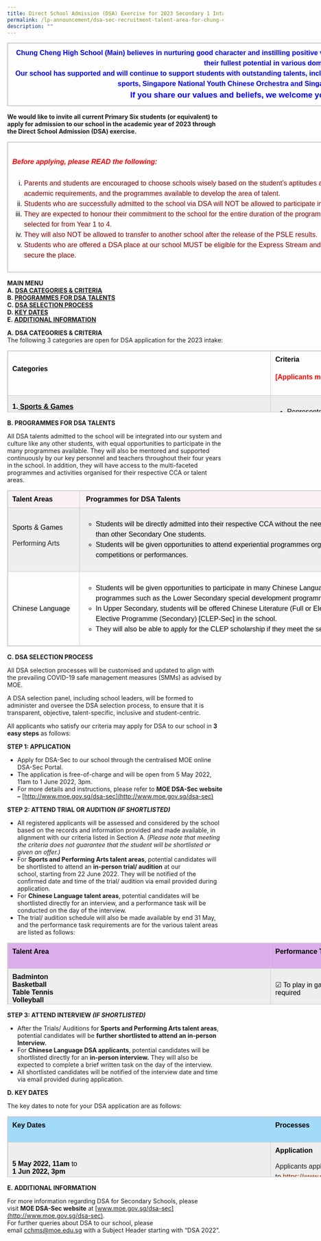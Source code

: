 ```yaml
---
title: Direct School Admission (DSA) Exercise for 2023 Secondary 1 Intake
permalink: /lp-announcement/dsa-sec-recruitment-talent-area-for-chung-cheng-high-school-main/
description: ""
---
```

<table border="1" style="box-sizing: border-box; border: 1px solid rgba(0, 0, 0, 0.2); border-collapse: collapse; color: rgb(0, 0, 0); font-family: Montserrat, &quot;Noto Sans SC&quot;, sans-serif; font-size: medium; font-style: normal; font-variant-ligatures: normal; font-variant-caps: normal; font-weight: 400; letter-spacing: normal; orphans: 2; text-align: start; text-transform: none; white-space: normal; widows: 2; word-spacing: 0px; -webkit-text-stroke-width: 0px; text-decoration-thickness: initial; text-decoration-style: initial; text-decoration-color: initial; width: 1230px;"><tbody style="box-sizing: border-box;"><tr style="box-sizing: border-box;"><td style="box-sizing: border-box; padding: 10px; border: 1px solid rgb(204, 204, 204); width: 1229px; text-align: center;"><strong style="box-sizing: border-box; font-weight: bolder;"><span style="box-sizing: border-box; line-height: 1.5; color: rgb(0, 0, 255);">Chung Cheng High School (Main) believes in nurturing good character and instilling positive values in our students, to enable them to strive for and achieve their fullest potential in various domains.</span></strong><br style="box-sizing: border-box;"><strong style="box-sizing: border-box; font-weight: bolder;"><span style="box-sizing: border-box; line-height: 1.5; color: rgb(0, 0, 255);">Our school has supported and will continue to support students with outstanding talents, including National Team or National Youth Team players of various sports, Singapore National Youth Chinese Orchestra and Singapore National Youth Orchestra.</span></strong><br style="box-sizing: border-box;"><span style="box-sizing: border-box; line-height: 1.5; font-size: 14pt;"><strong style="box-sizing: border-box; font-weight: bolder;"><span style="box-sizing: border-box; line-height: 1.5; color: rgb(0, 0, 255);">If you share our values and beliefs, we welcome you to join our big family.</span></strong></span></td></tr></tbody></table>

**We would like to invite all current Primary Six students (or equivalent) to apply for admission to our school in the academic year of 2023 through the Direct School Admission (DSA) exercise.**

<table border="1" style="box-sizing: border-box; border: 1px solid rgba(0, 0, 0, 0.2); border-collapse: collapse; color: rgb(0, 0, 0); font-family: Montserrat, &quot;Noto Sans SC&quot;, sans-serif; font-size: medium; font-style: normal; font-variant-ligatures: normal; font-variant-caps: normal; font-weight: 400; letter-spacing: normal; orphans: 2; text-align: start; text-transform: none; white-space: normal; widows: 2; word-spacing: 0px; -webkit-text-stroke-width: 0px; text-decoration-thickness: initial; text-decoration-style: initial; text-decoration-color: initial; width: 1230px;"><tbody style="box-sizing: border-box;"><tr style="box-sizing: border-box;"><td style="box-sizing: border-box; padding: 10px; border: 1px solid rgb(204, 204, 204); width: 1229px;"><span style="box-sizing: border-box; line-height: 1.5; color: rgb(255, 0, 0);"><h5 style="color:red" align="left">Before applying, please READ the following:</h5></span><p style="box-sizing: border-box; line-height: 1.5; font-weight: 400; color: rgb(30, 30, 30); font-size: 1em;"></p><ol style="box-sizing: border-box; line-height: 1.5; list-style-type: lower-roman;"><li style="box-sizing: border-box;"><span style="box-sizing: border-box; line-height: 1.5; color: rgb(128, 0, 0);">Parents and students are encouraged to choose schools wisely based on the student’s aptitudes and strengths, bearing in mind the schools’ academic and non-academic requirements, and the programmes available to develop the area of talent.</span></li><li style="box-sizing: border-box;"><span style="box-sizing: border-box; line-height: 1.5; color: rgb(128, 0, 0);">Students who are successfully admitted to the school via DSA will NOT be allowed to participate in the annual S1 Posting Exercise to opt for secondary schools.</span></li><li style="box-sizing: border-box;"><span style="box-sizing: border-box; line-height: 1.5; color: rgb(128, 0, 0);">They are expected to honour their commitment to the school for the entire duration of the programme and participate in the activities related to the talent they are selected for from Year 1 to 4.</span></li><li style="box-sizing: border-box;"><span style="box-sizing: border-box; line-height: 1.5; color: rgb(128, 0, 0);">They will also NOT be allowed to transfer to another school after the release of the PSLE results.</span></li><li style="box-sizing: border-box;"><span style="box-sizing: border-box; line-height: 1.5; color: rgb(128, 0, 0);">Students who are offered a DSA place at our school MUST be eligible for the Express Stream and MUST study Higher Chinese as the Mother Tongue Language to secure the place.</span></li></ol></td></tr></tbody></table>

**MAIN MENU**  
**A. [DSA CATEGORIES & CRITERIA](/lp-announcement/dsa-sec-recruitment-talent-area-for-chung-cheng-high-school-main/#A)**  
**B. [PROGRAMMES FOR DSA TALENTS](/lp-announcement/dsa-sec-recruitment-talent-area-for-chung-cheng-high-school-main/#B)**  
**C. [DSA SELECTION PROCESS](/lp-announcement/dsa-sec-recruitment-talent-area-for-chung-cheng-high-school-main/#C)**  
**D. [KEY DATES](/lp-announcement/dsa-sec-recruitment-talent-area-for-chung-cheng-high-school-main/#D)**  
**E. [ADDITIONAL INFORMATION](/lp-announcement/dsa-sec-recruitment-talent-area-for-chung-cheng-high-school-main/#E)**

**A. DSA CATEGORIES & CRITERIA**  
The following 3 categories are open for DSA application for the 2023 intake:

<table border="1" style="box-sizing: border-box; border: 1px solid rgba(0, 0, 0, 0.2); border-collapse: collapse; color: rgb(0, 0, 0); font-family: Montserrat, &quot;Noto Sans SC&quot;, sans-serif; font-size: medium; font-style: normal; font-variant-ligatures: normal; font-variant-caps: normal; font-weight: 400; letter-spacing: normal; orphans: 2; text-align: start; text-transform: none; white-space: normal; widows: 2; word-spacing: 0px; -webkit-text-stroke-width: 0px; text-decoration-thickness: initial; text-decoration-style: initial; text-decoration-color: initial; height: 144px; width: 1230px;"><tbody style="box-sizing: border-box;"><tr style="box-sizing: border-box; height: 48px;"><td style="box-sizing: border-box; padding: 10px; border: 1px solid rgb(204, 204, 204); width: 614.5px; height: 48px;"><h4 style="box-sizing: border-box; font-weight: 700; margin: 0px; padding-bottom: 20px;"><strong style="box-sizing: border-box; font-weight: bolder;">Categories</strong></h4></td><td style="box-sizing: border-box; padding: 10px; border: 1px solid rgb(204, 204, 204); width: 614.5px; height: 48px;"><h4 style="box-sizing: border-box; font-weight: 700; margin: 0px; padding-bottom: 20px;"><strong style="box-sizing: border-box; font-weight: bolder;">Criteria</strong></h4><h4 style="box-sizing: border-box; font-weight: 700; margin: 0px; padding-bottom: 20px;"><strong style="box-sizing: border-box; font-weight: bolder;"><span style="box-sizing: border-box; line-height: 1.5; color: rgb(255, 0, 0);">[Applicants must have:]</span></strong></h4></td></tr><tr style="box-sizing: border-box; background: rgb(238, 238, 238); height: 24px;"><td style="box-sizing: border-box; padding: 10px; border: 1px solid rgb(204, 204, 204); width: 614.5px; height: 24px;"><strong style="box-sizing: border-box; font-weight: bolder;">1.<span style="box-sizing: border-box; line-height: 1.5; text-decoration: underline;"><span>&nbsp;</span>Sports &amp; Games</span></strong><p style="box-sizing: border-box; line-height: 1.5; font-weight: 400; color: rgb(30, 30, 30); font-size: 1em;"></p><p style="box-sizing: border-box; line-height: 1.5; font-weight: 400; color: rgb(30, 30, 30); font-size: 1em;"><strong style="box-sizing: border-box; font-weight: bolder;"><span style="box-sizing: border-box; line-height: 1.5; font-size: 1em; color: rgb(0, 0, 255);">Badminton</span></strong></p><p style="box-sizing: border-box; line-height: 1.5; font-weight: 400; color: rgb(30, 30, 30); font-size: 1em;"><strong style="box-sizing: border-box; font-weight: bolder;"><span style="box-sizing: border-box; line-height: 1.5; font-size: 1em; color: rgb(0, 0, 255);">Basketball</span></strong></p><p style="box-sizing: border-box; line-height: 1.5; font-weight: 400; color: rgb(30, 30, 30); font-size: 1em;"><strong style="box-sizing: border-box; font-weight: bolder;"><span style="box-sizing: border-box; line-height: 1.5; font-size: 1em; color: rgb(0, 0, 255);">Table Tennis</span></strong></p><p style="box-sizing: border-box; line-height: 1.5; font-weight: 400; color: rgb(30, 30, 30); font-size: 1em;"><strong style="box-sizing: border-box; font-weight: bolder;"><span style="box-sizing: border-box; line-height: 1.5; font-size: 1em; color: rgb(0, 0, 255);">Volleyball</span></strong></p><p style="box-sizing: border-box; line-height: 1.5; font-weight: 400; color: rgb(30, 30, 30); font-size: 1em;"><strong style="box-sizing: border-box; font-weight: bolder;"><span style="box-sizing: border-box; line-height: 1.5; font-size: 1em; color: rgb(0, 0, 255);">Wushu</span></strong></p></td><td style="box-sizing: border-box; padding: 10px; border: 1px solid rgb(204, 204, 204); width: 614.5px; height: 24px;"><ul style="box-sizing: border-box; line-height: 1.5; list-style-type: disc;"><li style="box-sizing: border-box;">Represented the State or the Singapore Schools or their schools and achieved outstanding results, or equivalent,<strong style="box-sizing: border-box; font-weight: bolder;"><span>&nbsp;</span>or</strong></li><li style="box-sizing: border-box;">Achieved Top 8 placing in individual events at competitions equivalent to SPSSC National Schools Championships or higher,<span>&nbsp;</span><strong style="box-sizing: border-box; font-weight: bolder;">or</strong></li><li style="box-sizing: border-box;">Played a key role in the School Team and helped their teams achieved Top 8 placing in team events equivalent to SPSSC National Schools Championships, or higher,<span>&nbsp;</span><strong style="box-sizing: border-box; font-weight: bolder;">or</strong></li><li style="box-sizing: border-box;">Attained outstanding individual achievements or standards in the specified sports</li></ul></td></tr><tr style="box-sizing: border-box; height: 24px;"><td style="box-sizing: border-box; padding: 10px; border: 1px solid rgb(204, 204, 204); width: 614.5px; height: 24px; background-color: rgb(255, 255, 255);"><strong style="box-sizing: border-box; font-weight: bolder;">2.<span>&nbsp;</span><span style="box-sizing: border-box; line-height: 1.5; text-decoration: underline;">Performing Arts</span></strong><p style="box-sizing: border-box; line-height: 1.5; font-weight: 400; color: rgb(30, 30, 30); font-size: 1em;"></p><p style="box-sizing: border-box; line-height: 1.5; font-weight: 400; color: rgb(30, 30, 30); font-size: 1em;"><strong style="box-sizing: border-box; font-weight: bolder;"><span style="box-sizing: border-box; line-height: 1.5; font-size: 1em; color: rgb(0, 0, 255);">Chinese Orchestra</span></strong><br style="box-sizing: border-box;"><span style="box-sizing: border-box; line-height: 1.5; font-size: 1em; color: rgb(0, 0, 255);">(Only Gaohu, Zhonghu, Erhu, Da Ruan, Zhong Ruan, Liuqin, Pipa, Dizi, Sheng, Suona, Yangqin, Cello, Double Bass, Percussion)</span></p><p style="box-sizing: border-box; line-height: 1.5; font-weight: 400; color: rgb(30, 30, 30); font-size: 1em;"><strong style="box-sizing: border-box; font-weight: bolder;"><span style="box-sizing: border-box; line-height: 1.5; font-size: 1em; color: rgb(0, 0, 255);">Concert Band</span></strong><br style="box-sizing: border-box;"><span style="box-sizing: border-box; line-height: 1.5; font-size: 1em; color: rgb(0, 0, 255);">(Only Flute, Oboe, Clarinet, Bass Clarinet, Bassoon, Saxophone (Alto/Tenor/Baritone), French Horn, Trumpet, Trombone, Euphonium, Tuba, Double Bass, Percussion)</span></p></td><td style="box-sizing: border-box; padding: 10px; border: 1px solid rgb(204, 204, 204); width: 614.5px; height: 24px; background-color: rgb(255, 255, 255);"><ul style="box-sizing: border-box; line-height: 1.5; list-style-type: disc;"><li style="box-sizing: border-box;">Performed for their school or established organisations at a high level in local public or international performances,<span>&nbsp;</span><strong style="box-sizing: border-box; font-weight: bolder;">and</strong></li><li style="box-sizing: border-box;">Attained outstanding individual achievements, standards, or level of proficiency in the specified areas</li></ul></td></tr><tr style="box-sizing: border-box; background: rgb(238, 238, 238); height: 24px;"><td style="box-sizing: border-box; padding: 10px; border: 1px solid rgb(204, 204, 204); width: 614.5px; height: 24px;"><strong style="box-sizing: border-box; font-weight: bolder;">3.<span>&nbsp;</span><span style="box-sizing: border-box; line-height: 1.5; text-decoration: underline;">Chinese Language</span></strong></td><td style="box-sizing: border-box; padding: 10px; border: 1px solid rgb(204, 204, 204); width: 614.5px; height: 24px;"><ul style="box-sizing: border-box; line-height: 1.5; list-style-type: disc;"><li style="box-sizing: border-box;">Had strong command of the Chinese Language in both spoken and written form;<span>&nbsp;</span><strong style="box-sizing: border-box; font-weight: bolder;">and</strong></li><li style="box-sizing: border-box;">Had been taking Chinese or Higher Chinese as their Mother Tongue Language;<span>&nbsp;</span><strong style="box-sizing: border-box; font-weight: bolder;">and</strong></li><li style="box-sizing: border-box;">Had been performing well (AL 1-3 or equivalent) for Chinese Language for at least past 2 years;<span>&nbsp;</span><strong style="box-sizing: border-box; font-weight: bolder;">and</strong></li><li style="box-sizing: border-box;">Participated actively in Chinese Language-related and/or Chinese Cultural activities, events, or competitions</li></ul></td></tr><tr style="box-sizing: border-box; height: 24px;"><td colspan="2" style="box-sizing: border-box; padding: 10px; border: 1px solid rgb(204, 204, 204); width: 1229px; height: 24px;"><span style="box-sizing: border-box; line-height: 1.5; color: rgb(255, 0, 0);"><em style="box-sizing: border-box;">*Please note that meeting all the above criteria does not guarantee that the student will be shortlisted or given an offer.</em></span></td></tr></tbody></table>

**B. PROGRAMMES FOR DSA TALENTS**

All DSA talents admitted to the school will be integrated into our system and culture like any other students, with equal opportunities to participate in the many programmes available. They will also be mentored and supported continuously by our key personnel and teachers throughout their four years in the school. In addition, they will have access to the multi-faceted programmes and activities organised for their respective CCA or talent areas.

<table border="1" style="box-sizing: border-box; border: 1px solid rgba(0, 0, 0, 0.2); border-collapse: collapse; color: rgb(0, 0, 0); font-family: Montserrat, &quot;Noto Sans SC&quot;, sans-serif; font-size: medium; font-style: normal; font-variant-ligatures: normal; font-variant-caps: normal; font-weight: 400; letter-spacing: normal; orphans: 2; text-align: start; text-transform: none; white-space: normal; widows: 2; word-spacing: 0px; -webkit-text-stroke-width: 0px; text-decoration-thickness: initial; text-decoration-style: initial; text-decoration-color: initial; width: 1230px;"><tbody style="box-sizing: border-box;"><tr style="box-sizing: border-box;"><td style="box-sizing: border-box; padding: 10px; border: 1px solid rgb(204, 204, 204); width: 167.586px; background-color: rgb(250, 242, 242);"><strong style="box-sizing: border-box; font-weight: bolder;">Talent Areas</strong></td><td style="box-sizing: border-box; padding: 10px; border: 1px solid rgb(204, 204, 204); width: 1061.41px; background-color: rgb(250, 242, 242);">&nbsp;<strong style="box-sizing: border-box; font-weight: bolder;">Programmes for DSA Talents</strong></td></tr><tr style="box-sizing: border-box; background: rgb(238, 238, 238);"><td style="box-sizing: border-box; padding: 10px; border: 1px solid rgb(204, 204, 204); width: 167.586px;">Sports &amp; Games<p style="box-sizing: border-box; line-height: 1.5; font-weight: 400; color: rgb(30, 30, 30); font-size: 1em;"></p><p style="box-sizing: border-box; line-height: 1.5; font-weight: 400; color: rgb(30, 30, 30); font-size: 1em;">Performing Arts</p></td><td style="box-sizing: border-box; padding: 10px; border: 1px solid rgb(204, 204, 204); width: 1061.41px;"><ul style="box-sizing: border-box; line-height: 1.5; list-style-type: circle;"><li style="box-sizing: border-box;">Students will be directly admitted into their respective CCA without the need for trials or auditions and will be able to join their teams sooner than other Secondary One students.</li><li style="box-sizing: border-box;">Students will be given opportunities to attend experiential programmes organised for their CCAs, as well as to represent the school in various competitions or performances.</li></ul></td></tr><tr style="box-sizing: border-box;"><td style="box-sizing: border-box; padding: 10px; border: 1px solid rgb(204, 204, 204); width: 167.586px;">Chinese Language</td><td style="box-sizing: border-box; padding: 10px; border: 1px solid rgb(204, 204, 204); width: 1061.41px;"><ul style="box-sizing: border-box; line-height: 1.5; list-style-type: circle;"><li style="box-sizing: border-box;">Students will be given opportunities to participate in many Chinese Language and Chinese Culture related experiential and training programmes such as the Lower Secondary special development programmes on public speaking and creative writing.</li><li style="box-sizing: border-box;">In Upper Secondary, students will be offered Chinese Literature (Full or Elective) as an O-Level subject and join the Chinese Language Elective Programme (Secondary) [CLEP-Sec] in the school.</li><li style="box-sizing: border-box;">They will also be able to apply for the CLEP scholarship if they meet the selection criteria.(<a href="https://www.moe.gov.sg/programmes/clep-sec" style="box-sizing: border-box; background-color: transparent; color: rgb(203, 75, 61);"><span style="box-sizing: border-box; line-height: 1.5; text-decoration: underline;"><span style="box-sizing: border-box; line-height: 1.5; color: rgb(0, 0, 255); text-decoration: underline;">https://www.moe.gov.sg/programmes/clep-sec</span></span></a>)</li></ul></td></tr></tbody></table>

**C. DSA SELECTION PROCESS**

All DSA selection processes will be customised and updated to align with the prevailing COVID-19 safe management measures (SMMs) as advised by MOE.

A DSA selection panel, including school leaders, will be formed to administer and oversee the DSA selection process, to ensure that it is transparent, objective, talent-specific, inclusive and student-centric.

All applicants who satisfy our criteria may apply for DSA to our school in **3 easy steps** as follows:

**STEP 1: APPLICATION**

*   Apply for DSA-Sec to our school through the centralised MOE online DSA-Sec Portal.
*   The application is free-of-charge and will be open from 5 May 2022, 11am to 1 June 2022, 3pm.
*   For more details and instructions, please refer to **MOE DSA-Sec website –** [http://www.moe.gov.sg/dsa-sec](http://www.moe.gov.sg/dsa-sec)

**STEP 2: ATTEND TRIAL OR AUDITION _(IF SHORTLISTED)_**

*   All registered applicants will be assessed and considered by the school based on the records and information provided and made available, in alignment with our criteria listed in Section A. _(Please note that meeting the criteria does not guarantee that the student will be shortlisted or given an offer.)_
*   For **Sports and Performing Arts talent areas**, potential candidates will be shortlisted to attend an **in-person trial/ audition** at our school, starting from 22 June 2022. They will be notified of the confirmed date and time of the trial/ audition via email provided during application.
*   For **Chinese Language talent areas**, potential candidates will be shortlisted directly for an interview, and a performance task will be conducted on the day of the interview.
*   The trial/ audition schedule will also be made available by end 31 May, and the performance task requirements are for the various talent areas are listed as follows:

<table border="1" style="box-sizing: border-box; border: 1px solid rgba(0, 0, 0, 0.2); border-collapse: collapse; color: rgb(0, 0, 0); font-family: Montserrat, &quot;Noto Sans SC&quot;, sans-serif; font-size: medium; font-style: normal; font-variant-ligatures: normal; font-variant-caps: normal; font-weight: 400; letter-spacing: normal; orphans: 2; text-align: start; text-transform: none; white-space: normal; widows: 2; word-spacing: 0px; -webkit-text-stroke-width: 0px; text-decoration-thickness: initial; text-decoration-style: initial; text-decoration-color: initial; height: 144px; width: 1230px;"><tbody style="box-sizing: border-box;"><tr style="box-sizing: border-box; height: 24px;"><td style="box-sizing: border-box; padding: 10px; border: 1px solid rgb(204, 204, 204); width: 614.5px; height: 24px; background-color: rgb(219, 174, 235);"><h4 style="box-sizing: border-box; font-weight: 700; margin: 0px; padding-bottom: 20px;">Talent Area</h4></td><td style="box-sizing: border-box; padding: 10px; border: 1px solid rgb(204, 204, 204); width: 614.5px; height: 24px; background-color: rgb(219, 174, 235);"><h4 style="box-sizing: border-box; font-weight: 700; margin: 0px; padding-bottom: 20px;">Performance Task</h4></td></tr><tr style="box-sizing: border-box; background: rgb(238, 238, 238); height: 24px;"><td style="box-sizing: border-box; padding: 10px; border: 1px solid rgb(204, 204, 204); width: 614.5px; height: 24px;"><strong style="box-sizing: border-box; font-weight: bolder;">Badminton</strong><br style="box-sizing: border-box;"><strong style="box-sizing: border-box; font-weight: bolder;">Basketball</strong><br style="box-sizing: border-box;"><strong style="box-sizing: border-box; font-weight: bolder;">Table Tennis</strong><br style="box-sizing: border-box;"><strong style="box-sizing: border-box; font-weight: bolder;">Volleyball</strong></td><td style="box-sizing: border-box; padding: 10px; border: 1px solid rgb(204, 204, 204); width: 614.5px; height: 24px;">☑ To play in game situations, and perform sports-related skills or actions as required</td></tr><tr style="box-sizing: border-box; height: 24px;"><td style="box-sizing: border-box; padding: 10px; border: 1px solid rgb(204, 204, 204); width: 614.5px; height: 24px;"><strong style="box-sizing: border-box; font-weight: bolder;">Wushu</strong></td><td style="box-sizing: border-box; padding: 10px; border: 1px solid rgb(204, 204, 204); width: 614.5px; height: 24px;">☑ To prepare and perform 1 Quanshu, 1 Short Weapon and 1 Long Weapon routine, each of 5-duan or higher level, and any other relevant Wushu actions as required</td></tr><tr style="box-sizing: border-box; background: rgb(238, 238, 238); height: 24px;"><td style="box-sizing: border-box; padding: 10px; border: 1px solid rgb(204, 204, 204); width: 614.5px; height: 24px;"><strong style="box-sizing: border-box; font-weight: bolder;">Chinese Orchestra</strong></td><td style="box-sizing: border-box; padding: 10px; border: 1px solid rgb(204, 204, 204); width: 614.5px; height: 24px;">☑ To perform 2 contrasting pieces on the instrument, with total time of 5 to 10 minutes</td></tr><tr style="box-sizing: border-box; height: 24px;"><td style="box-sizing: border-box; padding: 10px; border: 1px solid rgb(204, 204, 204); width: 614.5px; height: 24px;"><strong style="box-sizing: border-box; font-weight: bolder;">Concert Band</strong></td><td style="box-sizing: border-box; padding: 10px; border: 1px solid rgb(204, 204, 204); width: 614.5px; height: 24px;">☑ To perform 2 contrasting pieces on the instrument, with total time of 5 to 10 minutes</td></tr><tr style="box-sizing: border-box; background: rgb(238, 238, 238); height: 24px;"><td style="box-sizing: border-box; padding: 10px; border: 1px solid rgb(204, 204, 204); width: 614.5px; height: 24px;"><strong style="box-sizing: border-box; font-weight: bolder;">Chinese Language</strong></td><td style="box-sizing: border-box; padding: 10px; border: 1px solid rgb(204, 204, 204); width: 614.5px; height: 24px;">☑ To attend an Interview, followed by a short writing task to be completed on the day of the interview</td></tr></tbody></table>

**STEP 3: ATTEND INTERVIEW _(IF SHORTLISTED)_**

*   After the Trials/ Auditions for **Sports and Performing Arts talent areas**, potential candidates will be **further shortlisted to attend an in-person Interview.**
*   For **Chinese Language DSA applicants**, potential candidates will be shortlisted directly for an **in-person interview.** They will also be expected to complete a brief written task on the day of the interview.
*   All shortlisted candidates will be notified of the interview date and time via email provided during application.

**D. KEY DATES**

The key dates to note for your DSA application are as follows:

<table border="1" style="box-sizing: border-box; border: 1px solid rgba(0, 0, 0, 0.2); border-collapse: collapse; color: rgb(0, 0, 0); font-family: Montserrat, &quot;Noto Sans SC&quot;, sans-serif; font-size: medium; font-style: normal; font-variant-ligatures: normal; font-variant-caps: normal; font-weight: 400; letter-spacing: normal; orphans: 2; text-align: start; text-transform: none; white-space: normal; widows: 2; word-spacing: 0px; -webkit-text-stroke-width: 0px; text-decoration-thickness: initial; text-decoration-style: initial; text-decoration-color: initial; height: 142px; width: 1230px;"><tbody style="box-sizing: border-box;"><tr style="box-sizing: border-box; height: 24px;"><td style="box-sizing: border-box; padding: 10px; border: 1px solid rgb(204, 204, 204); width: 614.5px; height: 24px; background-color: rgb(162, 218, 250);"><h4 style="box-sizing: border-box; font-weight: 700; margin: 0px; padding-bottom: 20px;"><strong style="box-sizing: border-box; font-weight: bolder;">Key Dates</strong></h4></td><td style="box-sizing: border-box; padding: 10px; border: 1px solid rgb(204, 204, 204); width: 614.5px; height: 24px; background-color: rgb(162, 218, 250);"><h4 style="box-sizing: border-box; font-weight: 700; margin: 0px; padding-bottom: 20px;"><strong style="box-sizing: border-box; font-weight: bolder;">Processes</strong></h4></td></tr><tr style="box-sizing: border-box; background: rgb(238, 238, 238); height: 24px;"><td style="box-sizing: border-box; padding: 10px; border: 1px solid rgb(204, 204, 204); width: 614.5px; height: 24px;"><strong style="box-sizing: border-box; font-weight: bolder;">5 May 2022, 11am</strong><span>&nbsp;</span>to<br style="box-sizing: border-box;"><strong style="box-sizing: border-box; font-weight: bolder;">1 Jun 2022, 3pm</strong></td><td style="box-sizing: border-box; padding: 10px; border: 1px solid rgb(204, 204, 204); width: 614.5px; height: 24px;"><strong style="box-sizing: border-box; font-weight: bolder;">Application</strong><p style="box-sizing: border-box; line-height: 1.5; font-weight: 400; color: rgb(30, 30, 30); font-size: 1em;"></p><p style="box-sizing: border-box; line-height: 1.5; font-weight: 400; color: rgb(30, 30, 30); font-size: 1em;">Applicants apply for DSA-Sec through centralised MOE online DSA-SEC Portal. Go to<span>&nbsp;</span><span style="box-sizing: border-box; line-height: 1.5; font-size: 1em; color: rgb(153, 51, 0);"><a href="https://www.moe.gov.sg/dsa-sec" style="box-sizing: border-box; background-color: transparent; color: rgb(153, 51, 0);">https://www.moe.gov.sg/dsa-sec</a></span>.</p></td></tr><tr style="box-sizing: border-box; height: 24px;"><td style="box-sizing: border-box; padding: 10px; border: 1px solid rgb(204, 204, 204); width: 614.5px; height: 24px;"><strong style="box-sizing: border-box; font-weight: bolder;">22 Jun 2022</strong><span>&nbsp;</span>to<br style="box-sizing: border-box;"><strong style="box-sizing: border-box; font-weight: bolder;">22 Jul 2022</strong></td><td style="box-sizing: border-box; padding: 10px; border: 1px solid rgb(204, 204, 204); width: 614.5px; height: 24px;"><strong style="box-sizing: border-box; font-weight: bolder;">Sports Trials/ Performing Arts Auditions</strong><p style="box-sizing: border-box; line-height: 1.5; font-weight: 400; color: rgb(30, 30, 30); font-size: 1em;"></p><p style="box-sizing: border-box; line-height: 1.5; font-weight: 400; color: rgb(30, 30, 30); font-size: 1em;">Applicants are shortlisted based on the records and information provided and made available, to attend an in-person sports trial or performing arts audition.</p></td></tr><tr style="box-sizing: border-box; background: rgb(238, 238, 238); height: 24px;"><td style="box-sizing: border-box; padding: 10px; border: 1px solid rgb(204, 204, 204); width: 614.5px; height: 24px;"><strong style="box-sizing: border-box; font-weight: bolder;">27 Jun 2022</strong><span>&nbsp;</span>to<br style="box-sizing: border-box;"><strong style="box-sizing: border-box; font-weight: bolder;">31 Aug 2022</strong></td><td style="box-sizing: border-box; padding: 10px; border: 1px solid rgb(204, 204, 204); width: 614.5px; height: 24px;"><strong style="box-sizing: border-box; font-weight: bolder;">Interview</strong><p style="box-sizing: border-box; line-height: 1.5; font-weight: 400; color: rgb(30, 30, 30); font-size: 1em;"></p><p style="box-sizing: border-box; line-height: 1.5; font-weight: 400; color: rgb(30, 30, 30); font-size: 1em;">Applicants are shortlisted to attend an in-person interview.</p></td></tr><tr style="box-sizing: border-box; height: 24px;"><td style="box-sizing: border-box; padding: 10px; border: 1px solid rgb(204, 204, 204); width: 614.5px; height: 24px;"><strong style="box-sizing: border-box; font-weight: bolder;">By 12 Sep 2022</strong></td><td style="box-sizing: border-box; padding: 10px; border: 1px solid rgb(204, 204, 204); width: 614.5px; height: 24px;"><strong style="box-sizing: border-box; font-weight: bolder;">Selection Outcome</strong><p style="box-sizing: border-box; line-height: 1.5; font-weight: 400; color: rgb(30, 30, 30); font-size: 1em;"></p><p style="box-sizing: border-box; line-height: 1.5; font-weight: 400; color: rgb(30, 30, 30); font-size: 1em;">All applicants will be informed of the outcome via an email or letter from the school (stating Confirmed Offer, Wait List, or Unsuccessful).</p></td></tr><tr style="box-sizing: border-box; background: rgb(238, 238, 238); height: 22px;"><td style="box-sizing: border-box; padding: 10px; border: 1px solid rgb(204, 204, 204); width: 614.5px; height: 22px;"><strong style="box-sizing: border-box; font-weight: bolder;">31 Oct to 4 Nov 2022</strong></td><td style="box-sizing: border-box; padding: 10px; border: 1px solid rgb(204, 204, 204); width: 614.5px; height: 22px;"><strong style="box-sizing: border-box; font-weight: bolder;">School Preference Submission</strong><p style="box-sizing: border-box; line-height: 1.5; font-weight: 400; color: rgb(30, 30, 30); font-size: 1em;"></p><p style="box-sizing: border-box; line-height: 1.5; font-weight: 400; color: rgb(30, 30, 30); font-size: 1em;">Students who receive DSA-Sec offer will receive email and SMS notification via Postman.gov.sg on the School Preference Submission in end Oct 2022.<span>&nbsp;</span><strong style="box-sizing: border-box; font-weight: bolder;">Both parents are required to login to the DSA-Sec Portal using their Singpass to submit up to 3 school preferences.</strong><span>&nbsp;</span>If parent(s) are unable to submit online, they can approach their child’s primary school for assistance to submit the school preferences on their behalf.</p></td></tr><tr style="box-sizing: border-box;"><td style="box-sizing: border-box; padding: 10px; border: 1px solid rgb(204, 204, 204); width: 614.5px;"><strong style="box-sizing: border-box; font-weight: bolder;">Late-Nov 2022</strong></td><td style="box-sizing: border-box; padding: 10px; border: 1px solid rgb(204, 204, 204); width: 614.5px;"><strong style="box-sizing: border-box; font-weight: bolder;">DSA Result Release</strong><p style="box-sizing: border-box; line-height: 1.5; font-weight: 400; color: rgb(30, 30, 30); font-size: 1em;"></p><p style="box-sizing: border-box; line-height: 1.5; font-weight: 400; color: rgb(30, 30, 30); font-size: 1em;">Students in MOE mainstream schools will receive their DSA-Sec results together with their PSLE results by end-Nov 2022. Students who are not in MOE mainstream schools will receive their DSA-Sec results from PPS via email.</p></td></tr></tbody></table>

**E. ADDITIONAL INFORMATION**

For more information regarding DSA for Secondary Schools, please visit **MOE DSA-Sec website** at [www.moe.gov.sg/dsa-sec](http://www.moe.gov.sg/dsa-sec).  
For further queries about DSA to our school, please email [cchms@moe.edu.sg](mailto:cchms@moe.edu.sg) with a Subject Header starting with “DSA 2022”.